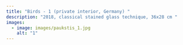 ```yaml
---
title: "Birds - 1 (private interior, Germany) "
description: "2018, classical stained glass technique, 36x28 cm "
images:
  - image: images/paukstis_1.jpg
    alt: "1"
---
```

